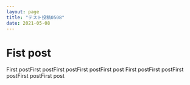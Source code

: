 ```yaml
---
layout: page
title: "テスト投稿0508"
date: 2021-05-08
---
```


# Fist post

First postFirst postFirst postFirst postFirst post
First postFirst postFirst postFirst postFirst post